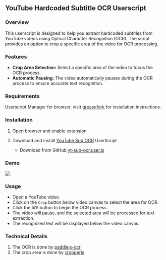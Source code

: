 ## YouTube Hardcoded Subtitle OCR Userscript

### Overview

This userscript is designed to help you extract hardcoded subtitles from YouTube videos using Optical Character Recognition (OCR). The script provides an option to crop a specific area of the video for OCR processing.

### Features

- **Crop Area Selection:** Select a specific area of the video to focus the OCR process.
- **Automatic Pausing:** The video automatically pauses during the OCR process to ensure accurate text recognition.

### Requirements

Userscript Manager for browser, visit [greasyfork](https://greasyfork.org/) for installation instructions.

### Installation

1. Open browser and enable extension
2. Download and install [YouTube Sub OCR](https://github.com/krmanik/yt-sub-ocr) UserScript

   - Download from GitHub
     [yt-sub-ocr.user.js](https://krmanik.github.io/yt-sub-ocr/yt-sub-ocr.user.js)

### Demo

<img src="demo.gif">

### Usage

- Open a YouTube video.
- Click on the `Crop` button below video canvas to select the area for OCR.
- Click the `OCR` button to begin the OCR process.
- The video will pause, and the selected area will be processed for text extraction.
- The recognized text will be displayed below the video canvas.

### Technical Details

1. The OCR is done by [paddlejs-ocr](https://github.com/arkntools/paddlejs-ocr)
2. The crop area is done by [cropperjs](https://github.com/fengyuanchen/cropperjs)
